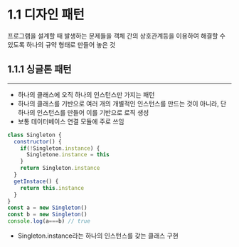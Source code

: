 # 1.1 디자인 패턴
프로그램을 설계할 때 발생하는 문제들을 객체 간의 상호관계등을 이용하여 해결할 수 있도록 하나의 규약 형태로 만들어 놓은 것


## 1.1.1 싱글톤 패턴
***
+ 하나의 클래스에 오직 하나의 인스턴스만 가지는 패턴
+ 하나의 클래스를 기반으로 여러 개의 개별적인 인스턴스를 만드는 것이 아니라, 단 하나의 인스턴스를 만들어 이를 기반으로 로직 생성
+ 보통 데이터베이스 연결 모듈에 주로 쓰임
```javascript
class Singleton {
  constructor() {
    if(!Singleton.instance) {
      Singletone.instance = this
    }
    return Singleton.instance
  }
  getInstace() {
    return this.instance
  }
}
const a = new Singleton()
const b = new Singleton()
console.log(a===b) // true
```
+ Singleton.instance라는 하나의 인스턴스를 갖는 클래스 구현